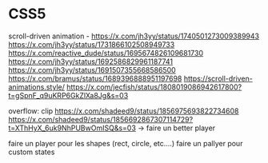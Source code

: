 # CSS5

scroll-driven animation - https://x.com/jh3yy/status/1740501273009389943
https://x.com/jh3yy/status/1731866102508949733
https://x.com/reactive_dude/status/1695674826109681730
https://x.com/jh3yy/status/1692586829961187741
https://x.com/jh3yy/status/1691507355668586500
https://x.com/bramus/status/1689396888951197698
https://scroll-driven-animations.style/
https://x.com/jecfish/status/1808019086942617800?t=gSpnF_q9uKRP6GkZlXa8Jg&s=03

overflow: clip
https://x.com/shadeed9/status/1856975693822734608
https://x.com/shadeed9/status/1856692867307114729?t=XThHyX_6uk9NhPUBwOmISQ&s=03
-> faire un better player

faire un player pour les shapes (rect, circle, etc....)
faire un pallyer pour custom states
